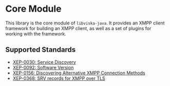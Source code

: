 Core Module
===========

This library is the core module of `libviska-java`. It provides an XMPP client
framework for building an XMPP client, as well as a set of plugins for working
with the framework.

Supported Standards
-------------------

  * [XEP-0030: Service Discovery](https://xmpp.org/extensions/xep-0030.html)
  * [XEP-0092: Software Version](https://xmpp.org/extensions/xep-0092.html)
  * [XEP-0156: Discovering Alternative XMPP Connection Methods](https://xmpp.org/extensions/xep-0156.html)
  * [XEP-0368: SRV records for XMPP over TLS](https://xmpp.org/extensions/xep-0368.html)